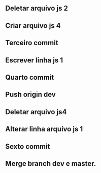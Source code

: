 ## Deletar arquivo js 2
## Criar arquivo js 4
## Terceiro commit
## Escrever linha js 1
## Quarto commit
## Push origin dev

## Deletar arquivo js4 
## Alterar linha arquivo js 1
## Sexto commit
## Merge branch dev e master.
